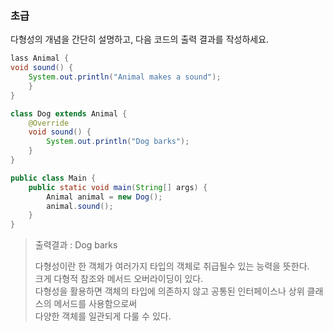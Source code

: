 ### 초급

다형성의 개념을 간단히 설명하고, 다음 코드의 출력 결과를 작성하세요.

```java
lass Animal {
void sound() {
    System.out.println("Animal makes a sound");
    }
}

class Dog extends Animal {
    @Override
    void sound() {
        System.out.println("Dog barks");
    }
}

public class Main {
    public static void main(String[] args) {
        Animal animal = new Dog();
        animal.sound();
    }
}
```

> 출력결과 : Dog barks  
> 
> 다형성이란 한 객체가 여러가지 타입의 객체로 취급될수 있는 능력을 뜻한다.  
> 크게 다형적 참조와 메서드 오버라이딩이 있다.  
> 다형성을 활용하면 객체의 타입에 의존하지 않고 공통된 인터페이스나 상위 클래스의 메서드를 사용함으로써   
> 다양한 객체를 일관되게 다룰 수 있다.

